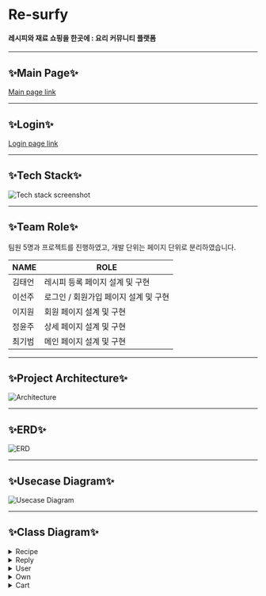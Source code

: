 # Re-surfy
#### 레시피와 재료 쇼핑을 한곳에 : 요리 커뮤니티 플랫폼
---

## ✨Main Page✨  
[Main page link](https://github.com/KIPUMP/Re-surfy_Project/assets/86760876/fceae9b4-294d-496a-9d4c-acc63517930c)

---

## ✨Login✨  
[Login page link](https://github.com/user-attachments/assets/c0181478-6285-4363-b9e4-45e51771832b)

---

## ✨Tech Stack✨  
![Tech stack screenshot](https://github.com/KIPUMP/Re-surfy_Project/assets/86760876/8e1e746a-d3bb-4818-8520-f2ad8fc436d7)

---

## ✨Team Role✨  
팀원 5명과 프로젝트를 진행하였고, 개발 단위는 페이지 단위로 분리하였습니다.

| NAME    | ROLE                         |
| ------- | ---------------------------- |
| 김태언  | 레시피 등록 페이지 설계 및 구현 |
| 이선주  | 로그인 / 회원가입 페이지 설계 및 구현 |
| 이지원  | 회원 페이지 설계 및 구현      |
| 정윤주  | 상세 페이지 설계 및 구현      |
| 최기범  | 메인 페이지 설계 및 구현      |

---

## ✨Project Architecture✨  
![Architecture](https://github.com/user-attachments/assets/0b26977f-2e0c-4755-b87a-b34626d278b9)

---

## ✨ERD✨  
![ERD](https://github.com/KIPUMP/Re-surfy_Project/assets/86760876/f04ac3fc-ceda-4d5b-836f-b67f25ea0758)

---

## ✨Usecase Diagram✨  
![Usecase Diagram](https://github.com/KIPUMP/Re-surfy_Project/assets/86760876/83c8d961-283e-4404-b87b-7e6ebe78c4b6)

---

## ✨Class Diagram✨  

<details>
  <summary>Recipe</summary>
  
  ![Recipe Diagram](https://github.com/user-attachments/assets/7c5f1c62-b3bd-43b4-bf9f-15435f525d1a)
</details>

<details>
  <summary>Reply</summary>
  
  ![Reply Diagram](https://github.com/user-attachments/assets/f19dd879-502c-4455-a8f9-aad45089cf26)
</details>

<details>
  <summary>User</summary>
  
  ![User Diagram](https://github.com/user-attachments/assets/f319f3ec-b78b-4bd0-82d3-ab80601e6e42)
</details>

<details>
  <summary>Own</summary>
  
  ![Own Diagram](https://github.com/user-attachments/assets/e9743f4c-db00-4c78-adaf-2d908869db5e)
</details>

<details>
  <summary>Cart</summary>

  ![Cart Diagram](https://github.com/user-attachments/assets/9d346e8e-06d1-4b42-8f3d-fcb57fc29cca)
</details>
